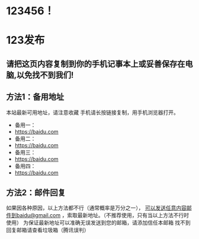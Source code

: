123456！
==================
123发布
======================
请把这页内容复制到你的手机记事本上或妥善保存在电脑,以免找不到我们!
-------------------------
方法1：备用地址
-------------------------
本站最新可用地址，请注意收藏
手机请长按链接复制，用手机浏览器打开。

* 备用一：
* https://baidu.com
* 备用二：
* https://baidu.com
* 备用三：
* https://baidu.com
* 备用四：
* https://baidu.com

方法2：邮件回复
---------------
如果因各种原因，以上方法都不行（通常概率是万分之一），
可以发送任意内容邮件到baidu@gmail.com
，索取最新地址。（不推荐使用，只有当以上方法不行时使用）
为保证最新地址可以准确无误发送到您的邮箱，请添加信任本邮箱
找不到回复邮箱请查看垃圾箱（腾讯误判）



